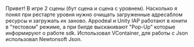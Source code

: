 Привет! В игре 2 сцены (бут сцена и сцена с уровнем). Насколько я понял при рестарте уровня нужно очищать загруженные адресаблом ресурсы и загружать их заново. Appodeal и Unity IAP работают в юнити в "тестовом" режиме, а при билде выскакивают "Pop-Up" которые информируют о работе sdk. Использовал VContainer, для работы с Json использовал Newtonsoft Json.
